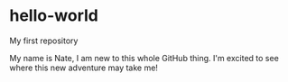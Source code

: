 # hello-world
My first repository


My name is Nate, I am new to this whole GitHub thing. I'm excited to see where this new adventure may take me!
